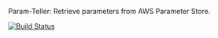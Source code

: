 Param-Teller: Retrieve parameters from AWS Parameter Store.

[![Build Status](https://travis-ci.com/chanzuckerberg/param-teller.svg?token=qxcH9zWp4qxw9qDaKK3b&branch=master)](https://travis-ci.com/chanzuckerberg/param-teller)